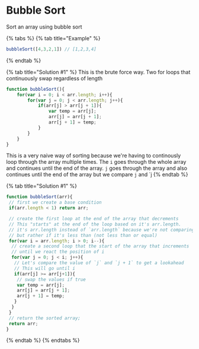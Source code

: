 # Bubble Sort

Sort an array using bubble sort

{% tabs %}
{% tab title="Example" %}
```javascript
bubbleSort([4,3,2,1]) // [1,2,3,4]
```
{% endtab %}

{% tab title="Solution \#1" %}
This is the brute force way. Two for loops that continuously swap regardless of length

```javascript
function bubbleSort(){
    for(var i = 0; i < arr.length; i++){
        for(var j = 0; j < arr.length; j++){
            if(arr[j] > arr[j + 1]){
                var temp = arr[j];
                arr[j] = arr[j + 1];
                arr[j + 1] = temp;
            }
        }
    }
}
```

This is a very naive way of sorting because we're having to continously loop through the array multiple times. The `i` goes through the whole array and continues until the end of the array. `j` goes through the array and also continues until the end of the array but we compare `j` and \`j
{% endtab %}

{% tab title="Solution \#1" %}
```javascript
function bubbleSort(arr){
 // first we create a base condition
 if(arr.length < 1) return arr; 

 // create the first loop at the end of the array that decrements
 // This "starts" at the end of the loop based on it's arr.length. 
 // it's arr.length instead of `arr.length` because we're not comparing equality
 // but rather if it's less than (not less than or equal)
 for(var i = arr.length; i > 0; i--){
  // create a second loop that the start of the array that increments 
  // until we react the position of i
  for(var j = 0; j < i; j++){
   // Let's compare the value of `j` and `j + 1` to get a lookahead
   // This will go until i 
   if(arr[j] >= arr[j+1]){
    // swap the values if true
    var temp = arr[j];
    arr[j] = arr[j + 1];
    arr[j + 1] = temp;
   }
  }
 }
 // return the sorted array;
 return arr;
}
```
{% endtab %}
{% endtabs %}

